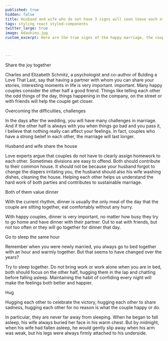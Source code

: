 ```yaml
---
published: true
hidden: false
title: Husband and wife who do not have 3 signs will soon leave each other
tags: styling react styled-components
twitter_large: true
image: 6dauhieu.jpg
custom_excerpt: Here are the true signs of the happy marriage, the couple who do not have 3 can soon leave each other.



---
```


Share the joy together

Charles and Elizabeth Schmitz, a psychologist and co-author of Bulding a Love That Last, say that having a partner with whom you can share your stories, interesting moments in life is very important. important. Many happy couples consider the other half a good friend. Things like telling each other the odd things of the day, things happening in the company, on the street or with friends will help the couple get closer.

Overcoming the difficulties, challenges

In the days after the wedding, you will have many challenges in marriage. And if the other half is always with you when things go bad and you pass it, I believe that nothing really can affect your feelings. In fact, couples who have a strong belief in each other, the marriage will last longer.

Husband and wife share the house

Love experts argue that couples do not have to clearly assign homework to each other. Sometimes divisions are easy to offend. Both should contribute to their common house. It should not be because your husband forgot to change the diapers irritating you, the husband should also his wife washing dishes, cleaning the house. Helping each other helps us understand the hard work of both parties and contributes to sustainable marriage.

Both of them value dinner

With the current rhythm, dinner is usually the only meal of the day that the couple are sitting together, eat comfortably without any hurry.

With happy couples, dinner is very important, no matter how busy they try to go home and have dinner with their partner. Out to eat with friends, but not too often or they will go together for dinner that day.

Go to sleep the same hour

Remember when you were newly married, you always go to bed together with an hour and warmly together. But that seems to have changed over the years?

Try to sleep together. Do not bring work or work alone when you are in bed, both should focus on the other half, hugging them in the lap and chatting before falling asleep. Maintaining the habit of confiding every night will make the feelings both better and happier.

Hug

Hugging each other to celebrate the victory, hugging each other to share sadness, hugging each other for no reason is what the couple happy or do.

In particular, they are never far away from sleeping. When he began to fall asleep, his wife always buried her face in his warm chest. But by midnight, when his wife had fallen asleep, he would gently slip away when his arm was weak, but his legs were always firmly attached to his underside.

